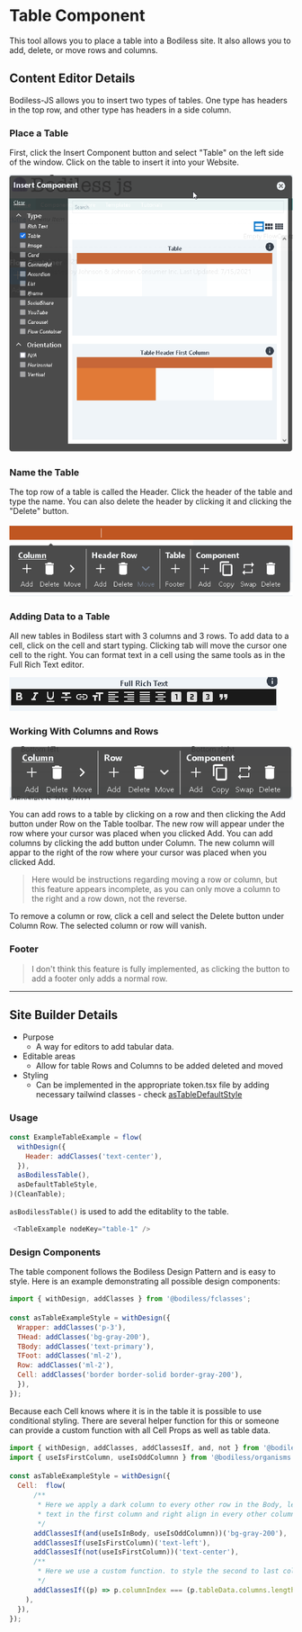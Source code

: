 # Table Component

This tool allows you to place a table into a Bodiless site. It also allows you to
add, delete, or move rows and columns.

## Content Editor Details

Bodiless-JS allows you to insert two types of tables. One type has headers in the top
row, and other type has headers in a side column.

### Place a Table

First, click the Insert Component button and select "Table" on the left side of the
window. Click on the table to insert it into your Website.

![Place a Table](./assets/Table_1.png)

### Name the Table

The top row of a table is called the Header. Click the header of the table and type
the name. You can also delete the header by clicking it and clicking the "Delete"
button.

![Table Name](./assets/Table_2.png)

### Adding Data to a Table

All new tables in Bodiless start with 3 columns and 3 rows. To add data to a cell,
click on the cell and start typing. Clicking tab will move the cursor one cell to
the right. You can format text in a cell using the same tools as in the Full Rich
Text editor.

![Text Options](./assets/Table_3.png)

### Working With Columns and Rows

![Table Toolbar](./assets/Table_4.png)

You can add rows to a table by clicking on a row and then clicking the Add button
under Row on the Table toolbar. The new row will appear under the row where your
cursor was placed when you clicked Add. You can add columns by clicking the add
button under Column. The new column will appar to the right of the row where your
cursor was placed when you clicked Add.

> Here would be instructions regarding moving a row or column, but this feature
> appears incomplete, as you can only move a column to the right and a row down, 
> not the reverse.

To remove a column or row, click a cell and select the Delete button under Column
Row. The selected column or row will vanish.

### Footer

> I don't think this feature is fully implemented, as clicking the button to add a
> footer only adds a normal row.

---

## Site Builder Details

- Purpose
  - A way for editors to add tabular data.
- Editable areas
  - Allow for table Rows and Columns to be added deleted and moved
- Styling
  - Can be implemented in the appropriate token.tsx file by adding necessary tailwind classes - check [asTableDefaultStyle](../../examples/test-site/src/components/Table/index.tsx)

### Usage

``` js
const ExampleTableExample = flow(
  withDesign({
    Header: addClasses('text-center'),
  }),
  asBodilessTable(),
  asDefaultTableStyle,
)(CleanTable);
```

`asBodilessTable()` is used to add the editablity to the table.

``` js
 <TableExample nodeKey="table-1" />
```

### Design Components

The table component follows the Bodiless Design Pattern and is easy to style. Here is an example demonstrating all possible design components:

```js
import { withDesign, addClasses } from '@bodiless/fclasses';

const asTableExampleStyle = withDesign({
  Wrapper: addClasses('p-3'),
  THead: addClasses('bg-gray-200'),
  TBody: addClasses('text-primary'),
  TFoot: addClasses('ml-2'),
  Row: addClasses('ml-2'), 
  Cell: addClasses('border border-solid border-gray-200'),
  }),
});
```

Because each Cell knows where it is in the table it is possible to use conditional styling. There are several helper function for this or someone can provide a custom
function with all Cell Props as well as table data.

```js
import { withDesign, addClasses, addClassesIf, and, not } from '@bodiless/fclasses';
import { useIsFirstColumn, useIsOddColumnn } from '@bodiless/organisms';

const asTableExampleStyle = withDesign({
  Cell:  flow(
      /**
       * Here we apply a dark column to every other row in the Body, left align 
       * text in the first column and right align in every other column.
       */
      addClassesIf(and(useIsInBody, useIsOddColumnn))('bg-gray-200'),
      addClassesIf(useIsFirstColumn)('text-left'),
      addClassesIf(not(useIsFirstColumn))('text-center'),
      /**
       * Here we use a custom function. to style the second to last column
       */
      addClassesIf((p) => p.columnIndex === (p.tableData.columns.length - 2))('bg-color-orange-700'),
    ),
  }),
});
